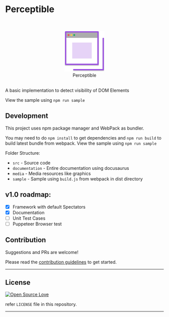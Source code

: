 # Perceptible

<div align="center">
	<br/>
	<br/>
	<img width="128" height="128" src="media/perceptible.svg" alt="Perceptible">
	<br/>
    Perceptible
	<br/>
	<br/>
</div>

A basic implementation to detect visibility of DOM Elements

View the sample using `npm run sample`

## Development

This project uses npm package manager and WebPack as bundler.

You may need to do `npm install` to get dependencies and `npm run build` to build latest bundle from webpack.
View the sample using `npm run sample`

Folder Structure:

-   `src` - Source code
-   `documentation` - Entire documentation using docusaurus
-   `media` - Media resources like graphics
-   `sample` - Sample using `build.js` from webpack in dist directory

## v1.0 roadmap:

-   [x] Framework with default Spectators
-   [x] Documentation
-   [ ] Unit Test Cases
-   [ ] Puppeteer Browser test

## Contribution

Suggestions and PRs are welcome!

Please read the [contribution guidelines](CONTRIBUTING.md) to get started.

---

## License

[![Open Source Love](https://badges.frapsoft.com/os/mit/mit.svg?v=102)](LICENSE)

refer `LICENSE` file in this repository.

---
